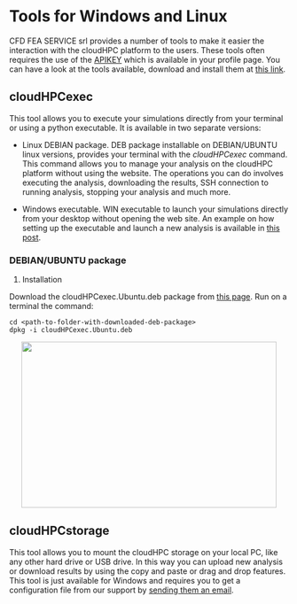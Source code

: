 # Tools for Windows and Linux

CFD FEA SERVICE srl provides a number of tools to make it easier the interaction with the cloudHPC platform to the users. These tools often requires the use of the [APIKEY](APIKEY.md) which is available in your profile page.
You can have a look at the tools available, download and install them at [this link](https://github.com/CFD-FEA-SERVICE/CloudHPC/releases).

## cloudHPCexec
This tool allows you to execute your simulations directly from your terminal or using a python executable. It is available in two separate versions:

* Linux DEBIAN package. DEB package installable on DEBIAN/UBUNTU linux versions, provides your terminal with the _cloudHPCexec_ command. This command allows you to manage your analysis on the cloudHPC platform without using the website. The operations you can do involves executing the analysis, downloading the results, SSH connection to running analysis, stopping your analysis and much more.

* Windows executable. WIN executable to launch your simulations directly from your desktop without opening the web site. An example on how setting up the executable and launch a new analysis is available in [this post](https://cloudhpc.cloud/2022/12/30/execute-codeaster-windows/).

### DEBIAN/UBUNTU package
1. Installation

Download the cloudHPCexec.Ubuntu.deb package from [this page](https://github.com/CFD-FEA-SERVICE/CloudHPC/releases).
Run on a terminal the command:

    cd <path-to-folder-with-downloaded-deb-package>
    dpkg -i cloudHPCexec.Ubuntu.deb

<p align="center">
   <a href="https://www.youtube.com/watch?v=pcALSbaXIvw"><img width="460" height="300" src="https://cfdfeaservice.it/wiki/cloud-hpc/images/YoutubeVideo.png"></a>
</p>

## cloudHPCstorage
This tool allows you to mount the cloudHPC storage on your local PC, like any other hard drive or USB drive. In this way you can upload new analysis or download results by using the copy and paste or drag and drop features. This tool is just available for Windows and requires you to get a configuration file from our support by [sending them an email](mailto:info@cloudhpc.cloud).
